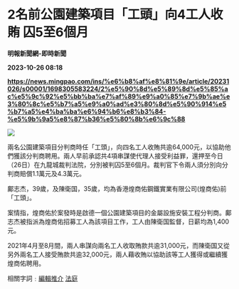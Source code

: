 # 2名前公園建築項目「工頭」向4工人收賄 囚5至6個月
**明報新聞網-即時新聞**

**2023-10-26 08:18**

**https://news.mingpao.com/ins/%e6%b8%af%e8%81%9e/article/20231026/s00001/1698305583224/2%e5%90%8d%e5%89%8d%e5%85%ac%e5%9c%92%e5%bb%ba%e7%af%89%e9%a0%85%e7%9b%ae%e3%80%8c%e5%b7%a5%e9%a0%ad%e3%80%8d%e5%90%914%e5%b7%a5%e4%ba%ba%e6%94%b6%e8%b3%84-%e5%9b%9a5%e8%87%b36%e5%80%8b%e6%9c%88**

![](https://fs.mingpao.com/ins/20231026/s00001/2cffed8d9875c9d941f012bfe5817679.jpg)

兩名公園建築項目分判商時任「工頭」，向四名工人收賄共逾64,000元，以協助他們獲該分判商聘用。兩人早前承認共4項串謀使代理人接受利益罪，還押至今日（26日）在九龍城裁判法院，分別被判囚5至6個月。裁判官下令兩人須分別向分判商賠償1.1萬元及4.3萬元。

鄺志杰，39歲，及陳衛国，35歲，均為香港煌商佑鋼鐵實業有限公司(煌商佑)前「工頭」。

案情指，煌商佑於案發時是啟德一個公園建築項目的金屬設施安裝工程分判商。鄺志杰被指派為煌商佑招募工人為該項目工作，工人由陳衛国監督，日薪均為1,400元。

2021年4月至8月間，兩人串謀向兩名工人收取賄款共逾31,000元，而陳衛国又從另外兩名工人接受賄款共逾32,000元，兩人藉收賄以協助該等工人獲得或繼續獲煌商佑聘用。

相關字詞﹕[編輯推介](https://news.mingpao.com/ins/%e6%b8%af%e8%81%9e/article/20231026/s00001/php/search2.php?pnssection=all&inssection=all&searchtype=A&keywords=%E7%B7%A8%E8%BC%AF%E6%8E%A8%E4%BB%8B) [法庭](https://news.mingpao.com/ins/%e6%b8%af%e8%81%9e/article/20231026/s00001/php/search2.php?pnssection=all&inssection=all&searchtype=A&keywords=%E6%B3%95%E5%BA%AD)